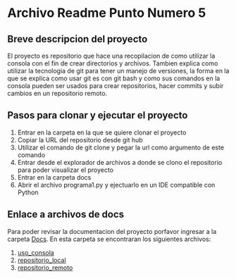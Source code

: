 # Archivo Readme Punto Numero 5

## Breve descripcion del proyecto

El proyecto es repositorio que hace una recopilacion de como utilizar la consola con el fin de crear directorios y archivos. Tambien explica como utilizar la tecnologia de git para tener un manejo de versiones, la forma en la que se explica como usar git es con git bash y como sus comandos en la consola pueden ser usados para crear repositorios, hacer commits y subir cambios en un repositorio remoto. 

## Pasos para clonar y ejecutar el proyecto

1. Entrar en la carpeta en la que se quiere clonar el proyecto
2. Copiar la URL del repositorio desde git hub
3. Utilizar el comando de git clone y pegar la url como argumento de este comando
4. Entrar desde el explorador de archivos a donde se clono el repositorio para poder visualizar el proyecto
5. Entrar en la carpeta docs 
6. Abrir el archivo programa1.py y ejectuarlo en un IDE compatible con Python

## Enlace a archivos de docs

Para poder revisar la documentacion del proyecto porfavor ingresar a la carpeta [Docs](prog-2510-git-github-YulianaBastidas\mi_proyecto\docs). En esta carpeta se encontraran los siguientes archivos:

1. [uso_consola](prog-2510-git-github-YulianaBastidas\mi_proyecto\docs\repositorio_local.md)
2. [repositorio_local](prog-2510-git-github-YulianaBastidas\mi_proyecto\docs\repositorio_remoto.md)
3. [repositorio_remoto](prog-2510-git-github-YulianaBastidas\mi_proyecto\docs\uso_consola.md)
